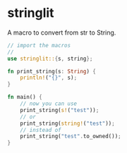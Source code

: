 # stringlit

A macro to convert from str to String.

```rust
// import the macros
//
use stringlit::{s, string};

fn print_string(s: String) {
    println!("{}", s);
}

fn main() {
    // now you can use
    print_string(s!("test"));
    // or
    print_string(string!("test"));
    // instead of
    print_string("test".to_owned());
}
```

